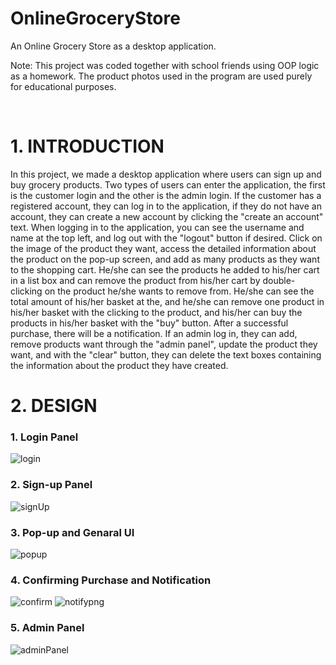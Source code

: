 # OnlineGroceryStore
 An Online Grocery Store as a desktop application.
 
 Note: This project was coded together with school friends using OOP logic as a homework. The product photos used in the program are used purely for educational purposes.

 
 
# 1.	INTRODUCTION

In this project, we made a desktop application where users can sign up and buy grocery products. Two types of users can enter the application, the first is the customer login and the other is the admin login. If the customer has a registered account, they can log in to the application, if they do not have an account, they can create a new account by clicking the "create an account" text. When logging in to the application, you can see the username and name at the top left, and log out with the "logout" button if desired. Click on the image of the product they want, access the detailed information about the product on the pop-up screen, and add as many products as they want to the shopping cart. He/she can see the products he added to his/her cart in a list box and can remove the product from his/her cart by double-clicking on the product he/she wants to remove from. He/she can see the total amount of his/her basket at the, and he/she can remove one product in his/her basket with the clicking to the product, and his/her can buy the products in his/her basket with the "buy" button. After a successful purchase, there will be a notification. If an admin log in, they can add, remove products want through the "admin panel", update the product they want, and with the "clear" button, they can delete the text boxes containing the information about the product they have created.




# 2.	DESIGN

### 1. Login Panel

![login](https://user-images.githubusercontent.com/93702923/140342418-673d9f69-6363-4593-8691-24c7fa6fab75.png)


### 2. Sign-up Panel

![signUp](https://user-images.githubusercontent.com/93702923/140342475-f336b413-05ac-4d35-bcbb-c405a81636da.png)


### 3. Pop-up and Genaral UI

![popup](https://user-images.githubusercontent.com/93702923/140342521-1e1f9295-1191-412a-9fcc-9a584c5dd883.png)


### 4. Confirming Purchase and Notification

![confirm](https://user-images.githubusercontent.com/93702923/140342575-f3e5fcb6-177f-46bf-b718-4fe0bb9e3026.png)
![notifypng](https://user-images.githubusercontent.com/93702923/140342675-35b0761e-73d4-4239-b90a-4cebbf62f90c.png)


### 5. Admin Panel

![adminPanel](https://user-images.githubusercontent.com/93702923/140342739-9eea8f8b-b94b-4879-ba30-fa9854249fd6.png)


